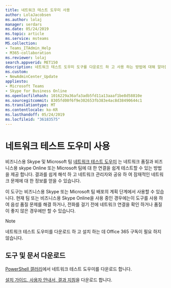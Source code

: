 ```yaml
---
title: 네트워크 테스트 도우미 사용
author: LolaJacobsen
ms.author: lolaj
manager: serdars
ms.date: 05/24/2019
ms.topic: article
ms.service: msteams
MS.collection:
- Teams_ITAdmin_Help
- M365-collaboration
ms.reviewer: lolaj
search.appverid: MET150
description: 네트워크 테스트 도우미 도구를 다운로드 하 고 사용 하는 방법에 대해 알아봅니다.
ms.custom:
- NewAdminCenter_Update
appliesto:
- Microsoft Teams
- Skype for Business Online
ms.openlocfilehash: 1016229a36afa3adb5fd11a13aaaf1be8d58810e
ms.sourcegitcommit: 8305fd00f6f9e302653fb383e4ac8d38490644c1
ms.translationtype: MT
ms.contentlocale: ko-KR
ms.lasthandoff: 05/24/2019
ms.locfileid: "36183575"
---
```

<a name="use-the-network-testing-companion"></a>네트워크 테스트 도우미 사용
=================================

비즈니스용 Skype 및 Microsoft 팀 [네트워크 테스트 도우미](https://www.powershellgallery.com/packages/NetworkTestingCompanion/1.5.4) 는 네트워크 품질과 비즈니스용 skype Online 또는 Microsoft 팀에 대 한 연결을 쉽게 테스트할 수 있는 방법을 제공 합니다. 결과를 쉽게 해석 하 고 네트워크 관리자와 공유 하 여 잠재적인 네트워크 문제에 대 한 정보를 얻을 수 있습니다.

이 도구는 비즈니스용 Skype 또는 Microsoft 팀 배포의 계획 단계에서 사용할 수 있습니다. 현재 팀 또는 비즈니스용 Skype Online을 사용 중인 경우에는이 도구를 사용 하 여 음성 품질 문제를 해결 하거나, 전화를 걸기 전에 네트워크 연결을 확인 하거나 품질이 좋지 않은 경우에만 할 수 있습니다.

> [!NOTE]
> 네트워크 테스트 도우미를 다운로드 하 고 설치 하는 데 Office 365 구독이 필요 하지 않습니다.

## <a name="download-the-tool-and-documentation"></a>도구 및 문서 다운로드

[PowerShell 갤러리](https://www.powershellgallery.com/packages/NetworkTestingCompanion/1.5.4)에서 네트워크 테스트 도우미를 다운로드 합니다.

[설치 가이드, 사용자 안내서, 결과 지침](https://github.com/MicrosoftDocs/OfficeDocs-SkypeForBusiness/blob/live/Teams/downloads/network-testing-companion.zip?raw=true)을 다운로드 합니다.